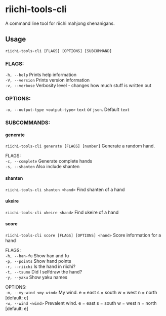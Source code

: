 # riichi-tools-cli

A command line tool for riichi mahjong shenanigans.

## Usage

`riichi-tools-cli [FLAGS] [OPTIONS] [SUBCOMMAND]`

### FLAGS:
`-h, --help`       Prints help information
\
`-V, --version`    Prints version information
\
`-v, --verbose`    Verbosity level - changes how much stuff is written out

### OPTIONS:
`-o, --output-type <output-type>`   `text` or `json`. Default `text`

### SUBCOMMANDS:
#### generate
`riichi-tools-cli generate [FLAGS] [number]` Generate a random hand.

FLAGS:
\
`-c, --complete` Generate complete hands
\
`-s, --shanten` Also include shanten

#### shanten
`riichi-tools-cli shanten <hand>` Find shanten of a hand

#### ukeire
`riichi-tools-cli ukeire <hand>` Find ukeire of a hand

#### score
`riichi-tools-cli score [FLAGS] [OPTIONS] <hand>` Score information for a hand

FLAGS:
\
`-h, --han-fu`     Show han and fu\
`-p, --points`     Show hand points\
`-r, --riichi`     Is the hand in riichi?\
`-t, --tsumo`      Did I selfdraw the hand?\
`-y, --yaku`       Show yaku names

OPTIONS:\
`-m, --my-wind <my-wind>`    My wind. e = east s = south w = west n = north [default: e]\
`-w, --wind <wind>`          Prevalent wind. e = east s = south w = west n = north [default: e]
